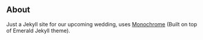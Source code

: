 ## About
Just a Jekyll site for our upcoming wedding, uses [Monochrome](https://dyutibarma.github.io/monochrome/)
(Built on top of Emerald Jekyll theme).
